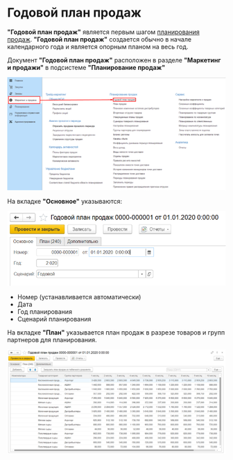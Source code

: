 # Годовой план продаж

 **"Годовой план продаж"** является первым шагом [планирования продаж](../SalesPlanning/SalesPlanning.md). **"Годовой план продаж"** создается обычно в начале календарного года и является опорным планом на весь год.

Документ **"Годовой план продаж"** расположен в разделе **"Маркетинг и продажи"** в подсистеме **"Планирование продаж"**

[![1][1]][1]

На вкладке **"Основное"** указываются:

[![2][2]][2]

- Номер (устанавливается автоматически)
- Дата
- Год планирования
- Сценарий планирования



На вкладке **"План"** указывается план продаж в разрезе товаров и групп партнеров для планирования.

[![3][3]][3]

[1]: AnnualSalesPlan.assets/1.png
[2]: AnnualSalesPlan.assets/2.png
[3]: AnnualSalesPlan.assets/3.png

